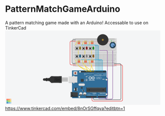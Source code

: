 # PatternMatchGameArduino
A pattern matching game made with an Arduino!
Accessable to use on TinkerCad
<img src ="%20project.png">
https://www.tinkercad.com/embed/8nOrSGffqya?editbtn=1

